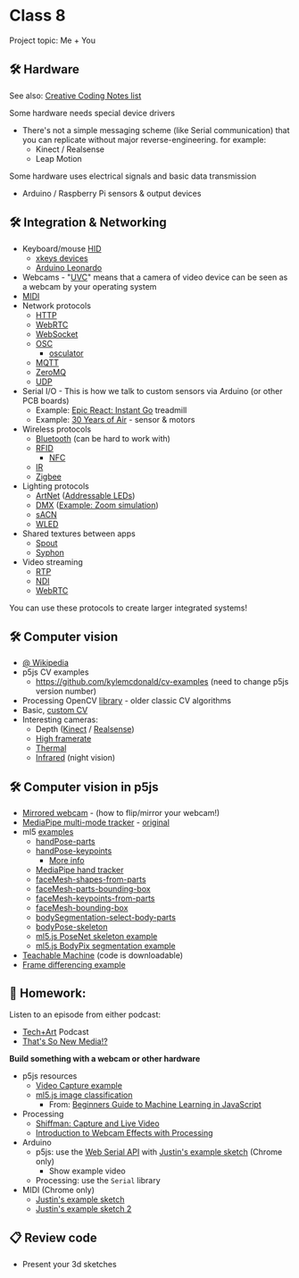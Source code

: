 # Class 8

Project topic: Me + You

## 🛠️ Hardware

See also: [Creative Coding Notes list](https://github.com/cacheflowe/creative-coding-notes#physical-computing)

Some hardware needs special device drivers

* There's not a simple messaging scheme (like Serial communication) that you can replicate without major reverse-engineering. for example:
  * Kinect / Realsense
  * Leap Motion

Some hardware uses electrical signals and basic data transmission

* Arduino / Raspberry Pi sensors & output devices


## 🛠️ Integration & Networking

* Keyboard/mouse [HID](https://en.wikipedia.org/wiki/Human_interface_device) 
  * [xkeys devices](https://xkeys.com/xkeys.html)
  * [Arduino Leonardo](https://forum.arduino.cc/t/using-arduino-as-a-usb-hid/504918/7)
* Webcams - "[UVC](https://en.wikipedia.org/wiki/USB_video_device_class)" means that a camera of video device can be seen as a webcam by your operating system
* [MIDI](http://en.wikipedia.org/wiki/MIDI)
* Network protocols
  * [HTTP](https://medium.com/@jen_strong/the-request-response-cycle-of-the-web-1b7e206e9047)
  * [WebRTC](https://webrtc.github.io/samples/)
  * [WebSocket](http://en.wikipedia.org/wiki/WebSocket)
  * [OSC](http://en.wikipedia.org/wiki/Open_Sound_Control)
    * [osculator](https://osculator.net/)
  * [MQTT](https://en.wikipedia.org/wiki/MQTT)
  * [ZeroMQ](http://zeromq.org)
  * [UDP](https://www.cloudflare.com/learning/ddos/glossary/user-datagram-protocol-udp/)
* Serial I/O - This is how we talk to custom sensors via Arduino (or other PCB boards)
  * Example: [Epic React: Instant Go](https://cacheflowe.com/code/installation/epic-react-instant-go) treadmill
  * Example: [30 Years of Air](https://cacheflowe.com/code/installation/30-years-of-air) - sensor & motors
* Wireless protocols
  * [Bluetooth](https://developer.mozilla.org/en-US/docs/Web/API/Web_Bluetooth_API) (can be hard to work with)
  * [RFID](https://www.instructables.com/Arduino-Wiring-and-Programming-of-RFID-Sensor/)
    * [NFC](https://en.wikipedia.org/wiki/Near-field_communication)
  * [IR](https://roboticsbackend.com/arduino-ir-remote-controller-tutorial-setup-and-map-buttons/)
  * [Zigbee](https://docs.arduino.cc/retired/getting-started-guides/ArduinoWirelessShieldS2/)
* Lighting protocols
  * [ArtNet](https://en.wikipedia.org/wiki/Art-Net) ([Addressable LEDs](https://cacheflowe.com/code/lab/artnet-+-processing))
  * [DMX](https://en.wikipedia.org/wiki/DMX512) ([Example: Zoom simulation](https://cacheflowe.com/code/installation/zoom-centrifuge))
  * [sACN](https://www.lightjams.com/sacn.html)
  * [WLED](https://kno.wled.ge/)
* Shared textures between apps
  * [Spout](http://spout.zeal.co/)
  * [Syphon](http://www.syphon.v002.info/)
* Video streaming
  * [RTP](https://en.wikipedia.org/wiki/Real-time_Transport_Protocol)
  * [NDI](https://www.ndi.tv/)
  * [WebRTC](https://webrtc.org/)


You can use these protocols to create larger integrated systems!


## 🛠️ Computer vision

* [@ Wikipedia](https://en.wikipedia.org/wiki/Computer_vision)
* p5js CV examples
  * https://github.com/kylemcdonald/cv-examples (need to change p5js version number)
* Processing OpenCV [library](https://github.com/atduskgreg/opencv-processing) - older classic CV algorithms
* Basic, [custom CV](https://cacheflowe.com/code/lab/webcam-experiments)
* Interesting cameras:
  * Depth ([Kinect](https://www.orbbec.com/products/tof-camera/femto-mega/) / [Realsense](https://www.intel.com/content/www/us/en/architecture-and-technology/realsense-overview.html))
  * [High framerate](https://www.edgertronic.com/)
  * [Thermal](https://groupgets.com/manufacturers/getlab/products/purethermal-2-flir-lepton-smart-i-o-module)
  * [Infrared](https://www.amazon.com/SVPRO-Outdoor-Waterproof-Surveillance-Android/dp/B07C2RL8PB/) (night vision)

## 🛠️ Computer vision in p5js

* [Mirrored webcam](https://editor.p5js.org/cacheflowe/sketches/zLpJ56Gi2) - (how to flip/mirror your webcam!)
* [MediaPipe multi-mode tracker](https://editor.p5js.org/orrkislev/sketches/wwLqrnVDt) - [original](https://editor.p5js.org/golan/sketches/0yyu6uEwM)
* ml5 [examples](https://editor.p5js.org/ml5/sketches)
  * [handPose-parts](https://editor.p5js.org/ml5/sketches/DNbSiIYKB)
  * [handPose-keypoints](https://editor.p5js.org/ml5/sketches/QGH3dwJ1A)
    * [More info](https://github.com/tensorflow/tfjs-models/blob/master/hand-pose-detection/README.md#keypoint-diagram)
  * [MediaPipe hand tracker](https://editor.p5js.org/lingdong/sketches/1viPqbRMv)
  * [faceMesh-shapes-from-parts](https://editor.p5js.org/ml5/sketches/6qj0M3ElM)
  * [faceMesh-parts-bounding-box](https://editor.p5js.org/ml5/sketches/F9jRILxn2)
  * [faceMesh-keypoints-from-parts](https://editor.p5js.org/ml5/sketches/EjynWxazD4)
  * [faceMesh-bounding-box](https://editor.p5js.org/ml5/sketches/fMCIspRD7_)
  * [bodySegmentation-select-body-parts](https://editor.p5js.org/ml5/sketches/R5rug0HKk)
  * [bodyPose-skeleton](https://editor.p5js.org/ml5/sketches/hMN9GdrO3)
  * [ml5.js PoseNet skeleton example](https://editor.p5js.org/codingtrain/sketches/ULA97pJXR)
  * [ml5.js BodyPix segmentation example](https://editor.p5js.org/cacheflowe/sketches/ezqWo10Ye)
  <!-- * [ml5.js + p5play game](https://editor.p5js.org/StevesMakerspace/sketches/RLGFfn2pt) -->
* [Teachable Machine](https://teachablemachine.withgoogle.com/) (code is downloadable)
* [Frame differencing example](https://editor.p5js.org/cacheflowe/sketches/NfXQSVwNmG)

## 📝 Homework:

Listen to an episode from either podcast:

* [Tech+Art](https://podcasts.apple.com/ca/podcast/tech-art/id1480019037) Podcast
* [That's So New Media!?](https://open.spotify.com/show/7MXw99WToC4MbZHwAlaFzB?si=UggW_cRMTwmZKVWeVAfsjw&nd=1)

**Build something with a webcam or other hardware**

* p5js resources
  * [Video Capture example](https://p5js.org/examples/imported-media-video-capture/)
  * [ml5.js image classification](https://www.youtube.com/watch?v=pbjR20eTLVs)
    * From: [Beginners Guide to Machine Learning in JavaScript](https://www.youtube.com/playlist?list=PLRqwX-V7Uu6YPSwT06y_AEYTqIwbeam3y)
* Processing
  * [Shiffman: Capture and Live Video](https://www.youtube.com/watch?v=WH31daSj4nc)
  * [Introduction to Webcam Effects with Processing](https://www.youtube.com/watch?v=6pGEk2dQnss)
* Arduino
  * p5js: use the [Web Serial API](https://web.dev/serial/) with [Justin's example sketch](https://editor.p5js.org/cacheflowe/sketches/F7GG8vuEy) (Chrome only)
    * Show example video
  * Processing: use the `Serial` library
* MIDI (Chrome only)
  * [Justin's example sketch](https://editor.p5js.org/cacheflowe/sketches/xuGYeJnZY)
  * [Justin's example sketch 2](https://editor.p5js.org/cacheflowe/sketches/iFMtaetat)

## 📋 Review code

* Present your 3d sketches
